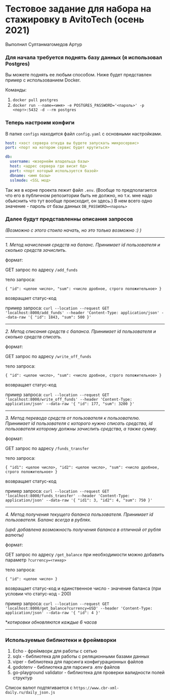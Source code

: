 # Тестовое задание для набора на стажировку в AvitoTech (осень 2021)

Выполнил Султанмагомедов Артур

### Для начала требуется поднять базу данных (я использовал Postgres)

Вы можете поднять ее любым способом. Ниже будет представлен пример с использованием Docker.

Команды:

1. `docker pull postgres`
2. `docker run --name=<имя> -e POSTGRES_PASSWORD='<пароль>' -p <порт>:5432 -d --rm postgres`

### Теперь настроим конфиги

В папке `configs` находится файл `config.yaml` с основными настройками.

```yaml
host: <хост сервера откуда вы будете запускать микросервис>
port: <порт на котором сервис будет крутиться>

db:
  username: <юзернейм владельца базы>
  host: <адрес сервера где висит бд>
  port: <порт который используется базой>
  dbname: <имя базы>
  sslmode: <SSL мод>
```

Так же в корне проекта лежит файл `.env`. (Вообще то предполагается что его в публичном репозитории быть не должно, но
т.к. мне надо обьяснить что тут вообще происходит, он здесь.)
В нем всего одно значение - пароль от базы данных `DB_PASSWORD=<пароль>`

### Далее будут представленны описания запросов

*(Возможно с этого стоило начать, но это только возможно :) )*

---

*1. Метод начисления средств на баланс. Принимает id пользователя и сколько средств зачислить.*

формат:

GET запрос по адресу `/add_funds`

тело запроса:

```
{ "id": <целое число>, "sum": <число дробное, строго положительное> }
```

возвращает статус-код

пример запроса:
`curl --location --request GET 'localhost:8000/add_funds' --header 'Content-Type: application/json' --data-raw '{
"id": 1843,
"sum": 500 }'`

---

*2. Метод списания средств с баланса. Принимает id пользователя и сколько средств списать.*

формат:

GET запрос по адресу `/write_off_funds`

тело запроса:

```
{ "id": <целое число>, "sum": <число дробное, строго положительное> }
```

возвращает статус-код

пример запроса:
`curl --location --request GET 'localhost:8000/write_off_funds' --header 'Content-Type: application/json' --data-raw '{
"id": 177,
"sum": 3200 }'`

---

*3. Метод перевода средств от пользователя к пользователю. Принимает id пользователя с которого нужно списать средства,
id пользователя которому должны зачислить средства, а также сумму.*

формат:

GET запрос по адресу `/funds_transfer`

тело запроса:

```
{ "id1": <целое число>, "id2": <целое число>, "sum": <число дробное, строго положительное> }
```

возвращает статус-код

пример запроса:
`curl --location --request GET 'localhost:8000/funds_transfer' --header 'Content-Type: application/json' --data-raw '{
"id1": 3,
"id2": 4,
"sum": 750 }'`

---

*4. Метод получения текущего баланса пользователя. Принимает id пользователя. Баланс всегда в рублях.*

*(upd: добавлена возможность получения баланса в отличной от рубля валюты)*

формат:

GET запрос по адресу `/get_balance` при необходимости можно добавить параметр `?currency=<тикер>`

тело запроса:

```
{ "id": <целое число> }
```

возвращает статус-код и единственное число - значение баланса (при условии что статус-код - 200)

пример запроса:
`curl --location --request GET 'localhost:8000/get_balance?currency=USD' --header 'Content-Type: application/json' --data-raw '{
"id": 4 }'`

**котировки обновляются каждые 6 часов*

---

### Используемые библиотеки и фреймворки

1. Echo - фреймворк для работы с сетью
2. sqlx - библиотека для работы с реляционными базами данных
3. viper - библиотека для парсинга конфигурационных файлов
4. godotenv - библиотека для парсинга .env файлов
5. go-playground validator - библиотека для проверки валидности полей структур

Список валют подтягивается с `https://www.cbr-xml-daily.ru/daily_json.js`
